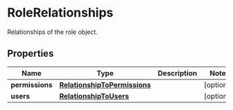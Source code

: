 

# RoleRelationships

Relationships of the role object.
## Properties

Name | Type | Description | Notes
------------ | ------------- | ------------- | -------------
**permissions** | [**RelationshipToPermissions**](RelationshipToPermissions.md) |  |  [optional]
**users** | [**RelationshipToUsers**](RelationshipToUsers.md) |  |  [optional]




